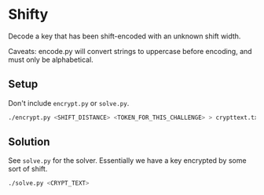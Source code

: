 # Shifty

Decode a key that has been shift-encoded with an unknown shift width.

Caveats: encode.py will convert strings to uppercase before encoding, and must only be alphabetical.

## Setup

Don't include `encrypt.py` or `solve.py`.

```Bash
./encrypt.py <SHIFT_DISTANCE> <TOKEN_FOR_THIS_CHALLENGE> > crypttext.txt
```

## Solution

See `solve.py` for the solver. Essentially we have a key encrypted by some sort of shift.

```Bash
./solve.py <CRYPT_TEXT>
```
